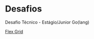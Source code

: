 # Desafios
Desafio Técnico - Estágio/Junior Go(lang)

[Flex Grid](https://play.golang.org/p/SV-zR0S43xO)
